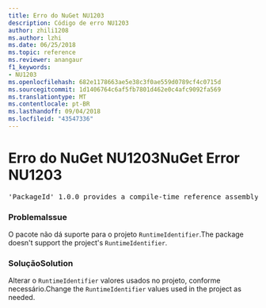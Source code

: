 ```yaml
---
title: Erro do NuGet NU1203
description: Código de erro NU1203
author: zhili1208
ms.author: lzhi
ms.date: 06/25/2018
ms.topic: reference
ms.reviewer: anangaur
f1_keywords:
- NU1203
ms.openlocfilehash: 682e1178663ae5e38c3f0ae559d0789cf4c0715d
ms.sourcegitcommit: 1d1406764c6af5fb7801d462e0c4afc9092fa569
ms.translationtype: MT
ms.contentlocale: pt-BR
ms.lasthandoff: 09/04/2018
ms.locfileid: "43547336"
---
```

# <a name="nuget-error-nu1203"></a><span data-ttu-id="01d73-103">Erro do NuGet NU1203</span><span class="sxs-lookup"><span data-stu-id="01d73-103">NuGet Error NU1203</span></span>

<pre>'PackageId' 1.0.0 provides a compile-time reference assembly for 'Foo.dll' on 'TargetFramework', but there is no compatible run-time assembly.</pre>

### <a name="issue"></a><span data-ttu-id="01d73-104">Problema</span><span class="sxs-lookup"><span data-stu-id="01d73-104">Issue</span></span>
<span data-ttu-id="01d73-105">O pacote não dá suporte para o projeto `RuntimeIdentifier`.</span><span class="sxs-lookup"><span data-stu-id="01d73-105">The package doesn't support the project's `RuntimeIdentifier`.</span></span> 

### <a name="solution"></a><span data-ttu-id="01d73-106">Solução</span><span class="sxs-lookup"><span data-stu-id="01d73-106">Solution</span></span>
<span data-ttu-id="01d73-107">Alterar o `RuntimeIdentifier` valores usados no projeto, conforme necessário.</span><span class="sxs-lookup"><span data-stu-id="01d73-107">Change the `RuntimeIdentifier` values used in the project as needed.</span></span>